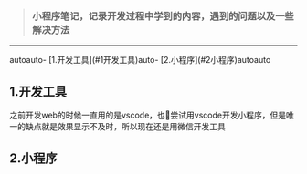 > ### **小程序笔记，记录开发过程中学到的内容，遇到的问题以及一些解决方法**
***
<!-- TOC -->autoauto- [1.开发工具](#1开发工具)auto- [2.小程序](#2小程序)autoauto<!-- /TOC -->

## 1.开发工具
之前开发web的时候一直用的是vscode，也尝试用vscode开发小程序，但是唯一的缺点就是效果显示不及时，所以现在还是用微信开发工具

## 2.小程序



